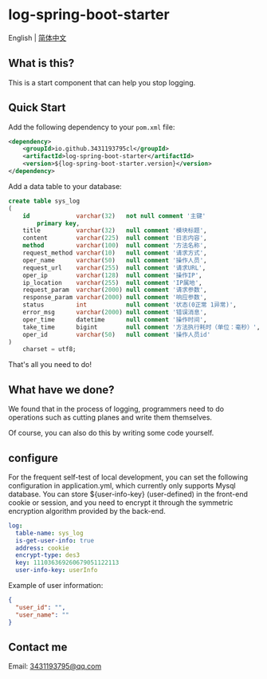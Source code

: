 # log-spring-boot-starter

English | [简体中文](./README_zh-CN.md)

## What is this?

This is a start component that can help you stop logging.

## Quick Start

Add the following dependency to your `pom.xml` file:

```xml
<dependency>
    <groupId>io.github.3431193795cl</groupId>
    <artifactId>log-spring-boot-starter</artifactId>
    <version>${log-spring-boot-starter.version}</version>
</dependency>
```
Add a data table to your database:
```sql
create table sys_log
(
    id             varchar(32)   not null comment '主键'
        primary key,
    title          varchar(32)   null comment '模块标题',
    content        varchar(225)  null comment '日志内容',
    method         varchar(100)  null comment '方法名称',
    request_method varchar(10)   null comment '请求方式',
    oper_name      varchar(50)   null comment '操作人员',
    request_url    varchar(255)  null comment '请求URL',
    oper_ip        varchar(128)  null comment '操作IP',
    ip_location    varchar(255)  null comment 'IP属地',
    request_param  varchar(2000) null comment '请求参数',
    response_param varchar(2000) null comment '响应参数',
    status         int           null comment '状态(0正常 1异常)',
    error_msg      varchar(2000) null comment '错误消息',
    oper_time      datetime      null comment '操作时间',
    take_time      bigint        null comment '方法执行耗时（单位：毫秒）',
    oper_id        varchar(50)   null comment '操作人员id'
)
    charset = utf8;
```

That's all you need to do!

## What have we done?

We found that in the process of logging, programmers need to do operations such as cutting planes and write them themselves.

Of course, you can also do this by writing some code yourself.

## configure

For the frequent self-test of local development, you can set the following configuration in application.yml, which currently only supports Mysql database. You can store ${user-info-key} (user-defined) in the front-end cookie or session, and you need to encrypt it through the symmetric encryption algorithm provided by the back-end.
```yaml
log:
  table-name: sys_log
  is-get-user-info: true
  address: cookie
  encrypt-type: des3
  key: 111036369260679051122113
  user-info-key: userInfo
```
Example of user information:
```json
{
  "user_id": "",
  "user_name": ""
}
```

## Contact me
Email: 3431193795@qq.com
